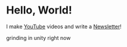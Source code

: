 # Hello, World!

I make [YouTube](https://youtube.com/@fabianfrankwerner) videos and write a [Newsletter](https://fabianfrankwerner.com/newsletter)!

grinding in unity right now
